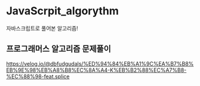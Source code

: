 # JavaScrpit_algorythm
자바스크립트로 풀어본 알고리즘!
## 프로그래머스 알고리즘 문제풀이
https://velog.io/@dbfudgudals/%ED%94%84%EB%A1%9C%EA%B7%B8%EB%9E%98%EB%A8%B8%EC%8A%A4-K%EB%B2%88%EC%A7%B8-%EC%88%98-feat.splice
